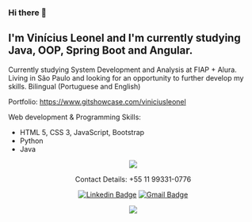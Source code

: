 ### Hi there 👋

## I'm Vinícius Leonel and I'm currently studying Java, OOP, Spring Boot and Angular. 

Currently studying System Development and Analysis at FIAP + Alura.
Living in São Paulo and looking for an opportunity to further develop my skills.
Bilingual (Portuguese and English)

Portfolio: https://www.gitshowcase.com/viniciusleonel


Web development & Programming Skills:
- HTML 5, CSS 3, JavaScript, Bootstrap
- Python
- Java


<p align="center">
  <img align="center" src="https://github-readme-stats.vercel.app/api/top-langs/?username=viniciusleonel&layout=compact&theme=radical"> 
</p>

<p align="center">
Contact Details: +55 11 99331-0776 
</p>

<p align="center">
<a href="https://www.linkedin.com/in/viniciuslps/" target="blank"><img alt="Linkedin Badge" src="https://img.shields.io/badge/-VINICIUSLPS%20-00BFFF?style=flat-square&logo=Linkedin&logoColor=white&link=https://www.linkedin.com/in/viniciuslps/"/></a>  
<a href="mailto:viniciuslps.cms@gmail.com" target="blank"><img alt="Gmail Badge" src="https://img.shields.io/badge/-viniciuslps.cms@gmail.com-DC143C?style=flat-square&logo=Gmail&logoColor=white&link=mailto:viniciuslps.cms@gmail.com"/></a>
</p>

<p align="center">
  <img align="center" src="https://github-readme-stats.vercel.app/api?username=viniciusleonel&show_icons=true&theme=radical"> 
</p>